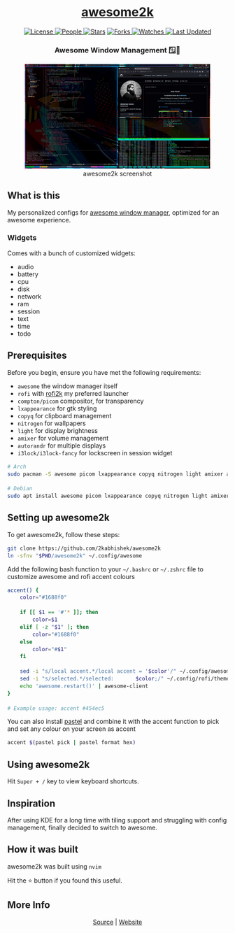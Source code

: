 <div align = "center">

<h1><a href="https://2kabhishek.github.io/awesome2k">awesome2k</a></h1>

<a href="https://github.com/2KAbhishek/awesome2k/blob/main/LICENSE">
<img alt="License" src="https://img.shields.io/github/license/2kabhishek/awesome2k?style=flat&color=eee&label="> </a>

<a href="https://github.com/2KAbhishek/awesome2k/graphs/contributors">
<img alt="People" src="https://img.shields.io/github/contributors/2kabhishek/awesome2k?style=flat&color=ffaaf2&label=People"> </a>

<a href="https://github.com/2KAbhishek/awesome2k/stargazers">
<img alt="Stars" src="https://img.shields.io/github/stars/2kabhishek/awesome2k?style=flat&color=98c379&label=Stars"></a>

<a href="https://github.com/2KAbhishek/awesome2k/network/members">
<img alt="Forks" src="https://img.shields.io/github/forks/2kabhishek/awesome2k?style=flat&color=66a8e0&label=Forks"> </a>

<a href="https://github.com/2KAbhishek/awesome2k/watchers">
<img alt="Watches" src="https://img.shields.io/github/watchers/2kabhishek/awesome2k?style=flat&color=f5d08b&label=Watches"> </a>

<a href="https://github.com/2KAbhishek/awesome2k/pulse">
<img alt="Last Updated" src="https://img.shields.io/github/last-commit/2kabhishek/awesome2k?style=flat&color=e06c75&label="> </a>

<h3>Awesome Window Management 🪟🚀</h3>

<figure>
  <img src= "images/screenshot.jpg" alt="awesome2k Demo">
  <br/>
  <figcaption>awesome2k screenshot</figcaption>
</figure>

</div>

## What is this

My personalized configs for [awesome window manager](https://awesomewm.org/), optimized for an awesome experience.

### Widgets

Comes with a bunch of customized widgets:

- audio
- battery
- cpu
- disk
- network
- ram
- session
- text
- time
- todo

## Prerequisites

Before you begin, ensure you have met the following requirements:

- `awesome` the window manager itself
- `rofi` with [rofi2k](https://github.com/2kabhishek/rofi2k) my preferred launcher
- `compton/picom` compositor, for transparency
- `lxappearance` for gtk styling
- `copyq` for clipboard management
- `nitrogen` for wallpapers
- `light` for display brightness
- `amixer` for volume management
- `autorandr` for multiple displays
- `i3lock/i3lock-fancy` for lockscreen in session widget

```bash
# Arch
sudo pacman -S awesome picom lxappearance copyq nitrogen light amixer autorandr rofi

# Debian
sudo apt install awesome picom lxappearance copyq nitrogen light amixer autorandr rofi
```

## Setting up awesome2k

To get awesome2k, follow these steps:

```bash
git clone https://github.com/2kabhishek/awesome2k
ln -sfnv "$PWD/awesome2k" ~/.config/awesome
```

Add the following bash function to your `~/.bashrc` or `~/.zshrc` file to customize awesome and rofi accent colours

```bash
accent() {
    color="#1688f0"

    if [[ $1 == '#'* ]]; then
        color=$1
    elif [ -z "$1" ]; then
        color="#1688f0"
    else
        color="#$1"
    fi

    sed -i "s/local accent.*/local accent = '$color'/" ~/.config/awesome/awesome2k.lua
    sed -i "s/selected.*/selected:       $color;/" ~/.config/rofi/themes/shared/colors.rasi
    echo 'awesome.restart()' | awesome-client
}

# Example usage: accent #454ec5
```

You can also install [pastel](https://github.com/sharkdp/pastel) and combine it with the accent function to pick and set any colour on your screen as accent

```bash
accent $(pastel pick | pastel format hex)
```

## Using awesome2k

Hit `Super + /` key to view keyboard shortcuts.


## Inspiration

After using KDE for a long time with tiling support and struggling with config management, finally decided to switch to awesome.


## How it was built

awesome2k was built using `nvim`

Hit the ⭐ button if you found this useful.

## More Info

<div align="center">

<a href="https://github.com/2KAbhishek/awesome2k">Source</a> | <a href="https://2kabhishek.github.io/awesome2k">Website</a>

</div>
